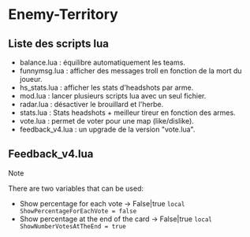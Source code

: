 # Enemy-Territory

## Liste des scripts lua
+ balance.lua : équilibre automatiquement les teams.
+ funnymsg.lua : afficher des messages troll en fonction de la mort du joueur.
+ hs_stats.lua : afficher les stats d'headshots par arme.
+ mod.lua : lancer plusieurs scripts lua avec un seul fichier.
+ radar.lua : désactiver le brouillard et l'herbe.
+ stats.lua : Stats headshots + meilleur tireur en fonction des armes.
+ vote.lua : permet de voter pour une map (like/dislike).
+ feedback_v4.lua : un upgrade de la version "vote.lua".

## Feedback_v4.lua
> [!NOTE]
> There are two variables that can be used:
>+ Show percentage for each vote -> False|true
>```local ShowPercentageForEachVote = false```
>+ Show percentage at the end of the card -> False|true
>```local ShowNumberVotesAtTheEnd = true```
